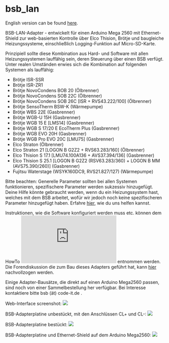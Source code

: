 # bsb_lan

English version can be found <A HREF="https://github.com/fredlcore/bsb_lan/blob/master/README_de.md">here</A>. 

BSB-LAN-Adapter - entwickelt für einen Arduino Mega 2560 mit Ethernet-Shield zur web-basierten Kontrolle über Elco Thision, Brötje und baugleiche Heizungssysteme, einschließlich Logging-Funktion auf Micro-SD-Karte.

Prinzipiell sollte diese Kombination aus Hard- und Software mit allen Heizungssystemen lauffähig sein, deren Steuerung über einen BSB verfügt. Unter realen Umständen erwies sich die Kombination auf folgenden Systemen als lauffähig:
 - Brötje ISR-SSR 
 - Brötje ISR-ZR1 
 - Brötje NovoCondens BOB 20 (Ölbrenner)
 - Brötje NovoCondens SOB 22C (Ölbrenner)
 - Brötje NovoCondens SOB 26C [ISR + RVS43.222/100] (Ölbrenner)
 - Brötje SensoTherm BSW-K (Wärmepumpe)
 - Brötje WBS 22E (Gasbrenner)
 - Brötje WGB-U 15H (Gasbrenner)
 - Brötje WGB 15 E [LMS14] (Gasbrenner)
 - Brötje WGB S 17/20 E EcoTherm Plus (Gasbrenner)
 - Brötje WGB EVO 20H (Gasbrenner)
 - Brötje WGB Pro EVO 20C [LMU75] (Gasbrenner)
 - Elco Straton (Ölbrenner)
 - Elco Straton 21 [LOGON B G2Z2 + RVS63.283/160] (Ölbrenner)
 - Elco Thision S 17.1 [LMU74.100A136 + AVS37.394/136] (Gasbrenner)
 - Elco Thision S 25.1 [LOGON B G2Z2 (RSV63.283/360) + LOGON B MM (AVS75.390/260)] (Gasbrenner)
 - Fujitsu Waterstage (WSYK160DC9, RVS21.827/127) (Wärmepumpe)

Bitte beachten: Generelle Parameter sollten bei allen Systemen funktionieren, spezifischere Parameter werden sukzessiv hinzugefügt. Deine Hilfe könnte gebraucht werden, wenn du ein Heizungssystem hast, welches mit dem BSB arbeitet, wofür wir jedoch noch keine spezifischeren Parameter hinzugefügt haben. Erfahre <A HREF="https://github.com/fredlcore/bsb_lan/blob/master/FAQ_de.md#mein-heizungssystem-verf%C3%BCgt-%C3%BCber-parameter-die-von-der-software-bisher-nicht-unterst%C3%BCtzt-werden-kann-ich-behilflich-sein-diese-parameter-hinzuzuf%C3%BCgen">hier</A>, wie du uns helfen kannst.

Instruktionen, wie die Software konfiguriert werden muss etc. können dem HowTo ![hier](https://github.com/fredlcore/bsb_lan/blob/master/BSB_lan/BSB_lan/HOWTO_de.md) entnommen werden.<BR>
Die Forendiskussion die zum Bau dieses Adapters geführt hat, kann <A HREF="https://forum.fhem.de/index.php?topic=29762.new;topicseen#new">hier</A> nachvollzogen werden.<BR>

Einige Adapter-Bausätze, die direkt auf einen Arduino Mega2560 passen, sind noch von einer Sammelbestellung her verfügbar. Bei Interesse kontaktiere bitte bsb (ät) code-it.de .

Web-Interface screenshot:
<img src="https://github.com/fredlcore/bsb_lan/blob/master/BSB_lan/schematics/Web-Interface.png" size="50%">

BSB-Adapterplatine unbestückt, mit den Anschlüssen CL+ und CL-:
<img src="https://github.com/fredlcore/bsb_lan/blob/master/BSB_lan/schematics/BSB-Board%20plain.jpg" size="50%">

BSB-Adapterplatine bestückt:
<img src="https://github.com/fredlcore/bsb_lan/blob/master/BSB_lan/schematics/BSB-Board.jpg" size="50%">

BSB-Adapterplatine und Ethernet-Shield auf dem Arduino Mega2560:
<img src="https://github.com/fredlcore/bsb_lan/blob/master/BSB_lan/schematics/BSB-Board%20on%20Arduino%20Mega%202560.jpg" size="50%">
